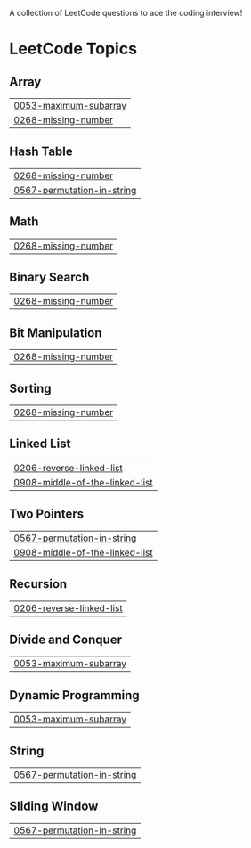 A collection of LeetCode questions to ace the coding interview!

<!---LeetCode Topics Start-->
# LeetCode Topics
## Array
|  |
| ------- |
| [0053-maximum-subarray](https://github.com/arjittiwari/LeetCode/tree/master/0053-maximum-subarray) |
| [0268-missing-number](https://github.com/arjittiwari/LeetCode/tree/master/0268-missing-number) |
## Hash Table
|  |
| ------- |
| [0268-missing-number](https://github.com/arjittiwari/LeetCode/tree/master/0268-missing-number) |
| [0567-permutation-in-string](https://github.com/arjittiwari/LeetCode/tree/master/0567-permutation-in-string) |
## Math
|  |
| ------- |
| [0268-missing-number](https://github.com/arjittiwari/LeetCode/tree/master/0268-missing-number) |
## Binary Search
|  |
| ------- |
| [0268-missing-number](https://github.com/arjittiwari/LeetCode/tree/master/0268-missing-number) |
## Bit Manipulation
|  |
| ------- |
| [0268-missing-number](https://github.com/arjittiwari/LeetCode/tree/master/0268-missing-number) |
## Sorting
|  |
| ------- |
| [0268-missing-number](https://github.com/arjittiwari/LeetCode/tree/master/0268-missing-number) |
## Linked List
|  |
| ------- |
| [0206-reverse-linked-list](https://github.com/arjittiwari/LeetCode/tree/master/0206-reverse-linked-list) |
| [0908-middle-of-the-linked-list](https://github.com/arjittiwari/LeetCode/tree/master/0908-middle-of-the-linked-list) |
## Two Pointers
|  |
| ------- |
| [0567-permutation-in-string](https://github.com/arjittiwari/LeetCode/tree/master/0567-permutation-in-string) |
| [0908-middle-of-the-linked-list](https://github.com/arjittiwari/LeetCode/tree/master/0908-middle-of-the-linked-list) |
## Recursion
|  |
| ------- |
| [0206-reverse-linked-list](https://github.com/arjittiwari/LeetCode/tree/master/0206-reverse-linked-list) |
## Divide and Conquer
|  |
| ------- |
| [0053-maximum-subarray](https://github.com/arjittiwari/LeetCode/tree/master/0053-maximum-subarray) |
## Dynamic Programming
|  |
| ------- |
| [0053-maximum-subarray](https://github.com/arjittiwari/LeetCode/tree/master/0053-maximum-subarray) |
## String
|  |
| ------- |
| [0567-permutation-in-string](https://github.com/arjittiwari/LeetCode/tree/master/0567-permutation-in-string) |
## Sliding Window
|  |
| ------- |
| [0567-permutation-in-string](https://github.com/arjittiwari/LeetCode/tree/master/0567-permutation-in-string) |
<!---LeetCode Topics End-->